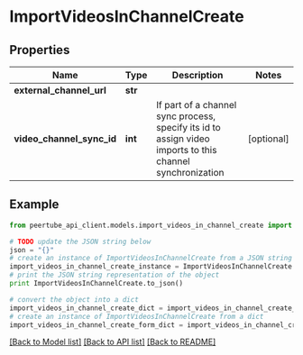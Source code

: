 # ImportVideosInChannelCreate


## Properties
Name | Type | Description | Notes
------------ | ------------- | ------------- | -------------
**external_channel_url** | **str** |  | 
**video_channel_sync_id** | **int** | If part of a channel sync process, specify its id to assign video imports to this channel synchronization | [optional] 

## Example

```python
from peertube_api_client.models.import_videos_in_channel_create import ImportVideosInChannelCreate

# TODO update the JSON string below
json = "{}"
# create an instance of ImportVideosInChannelCreate from a JSON string
import_videos_in_channel_create_instance = ImportVideosInChannelCreate.from_json(json)
# print the JSON string representation of the object
print ImportVideosInChannelCreate.to_json()

# convert the object into a dict
import_videos_in_channel_create_dict = import_videos_in_channel_create_instance.to_dict()
# create an instance of ImportVideosInChannelCreate from a dict
import_videos_in_channel_create_form_dict = import_videos_in_channel_create.from_dict(import_videos_in_channel_create_dict)
```
[[Back to Model list]](../README.md#documentation-for-models) [[Back to API list]](../README.md#documentation-for-api-endpoints) [[Back to README]](../README.md)



